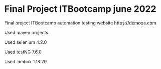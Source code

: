 # Final Project ITBootcamp june 2022
Final project ITBootcamp automation testing website https://demoqa.com

Used maven projects

Used selenium 4.2.0

Used testNG 7.6.0

Used lombok 1.18.20
